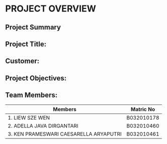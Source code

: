 # PROJECT OVERVIEW
## Project Summary
## Project Title:
## Customer:
## Project Objectives:
## Team Members:

| Members                                | Matric No  |
| -------------------------------------- | ---------- |
| 1. LIEW SZE WEN                        | B032010178 | 
| 2. ADELLA JAVA DIRGANTARI              | B032010460 | 
| 3. KEN PRAMESWARI CAESARELLA ARYAPUTRI | B032010461 | 
